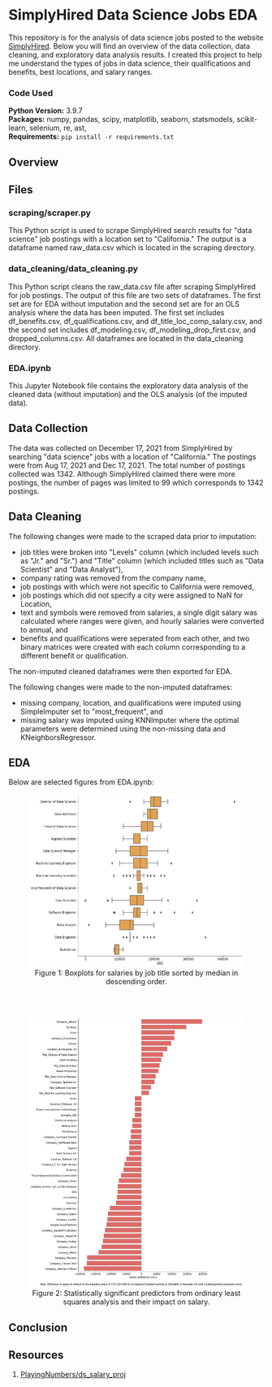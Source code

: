 # SimplyHired Data Science Jobs EDA

This repository is for the analysis of data science jobs posted to the website [SimplyHired](https://www.simplyhired.com/). Below you will find an overview of the data collection, data cleaning, and exploratory data analysis results. I created this project to help me understand the types of jobs in data science, their qualifications and benefits, best locations, and salary ranges.

### Code Used 

**Python Version:** 3.9.7 <br />
**Packages:** numpy, pandas, scipy, matplotlib, seaborn, statsmodels, scikit-learn, selenium, re, ast, <br />
**Requirements:**  ```pip install -r requirements.txt```  

## Overview

## Files

### scraping/scraper.py

This Python script is used to scrape SimplyHired search results for "data science" job postings with a location set to "California." The output is a dataframe named raw_data.csv which is located in the scraping directory.

### data_cleaning/data_cleaning.py

This Python script cleans the raw_data.csv file after scraping SimplyHired for job postings. The output of this file are two sets of dataframes. The first set are for EDA without imputation and the second set are for an OLS analysis where the data has been imputed. The first set includes df_benefits.csv, df_qualifications.csv, and df_title_loc_comp_salary.csv, and the second set includes df_modeling.csv, df_modeling_drop_first.csv, and dropped_columns.csv. All dataframes are located in the data_cleaning directory.

### EDA.ipynb

This Jupyter Notebook file contains the exploratory data analysis of the cleaned data (without imputation) and the OLS analysis (of the imputed data).

## Data Collection

The data was collected on December 17, 2021 from SimplyHired by searching "data science" jobs with a location of "California." The postings were from Aug 17, 2021 and Dec 17, 2021. The total number of postings collected was 1342. Although SimplyHired claimed there were more postings, the number of pages was limited to 99 which corresponds to 1342 postings.

## Data Cleaning

The following changes were made to the scraped data prior to imputation:
* job titles were broken into "Levels" column (which included levels such as "Jr." and "Sr.") and "Title" column (which included titles such as "Data Scientist" and "Data Analyst"),
* company rating was removed from the company name,
* job postings with which were not specific to California were removed,
* job postings which did not specify a city were assigned to NaN for Location,
* text and symbols were removed from salaries, a single digit salary was calculated where ranges were given, and hourly salaries were converted to annual, and
* benefits and qualifications were seperated from each other, and two binary matrices were created with each column corresponding to a different benefit or qualification.

The non-imputed cleaned dataframes were then exported for EDA.

The following changes were made to the non-imputed dataframes:
* missing company, location, and qualifications were imputed using SimpleImputer set to "most_frequent", and
* missing salary was imputed using KNNImputer where the optimal parameters were determined using the non-missing data and KNeighborsRegressor.

## EDA

Below are selected figures from EDA.ipynb:

<div align="center">
<figure>
<img src="images/salary-distribution.jpg"><br/>
  <figcaption>Figure 1: Boxplots for salaries by job title sorted by median in descending order.</figcaption>
</figure>
</div>

</br>
</br>

<div align="center">
<figure>
<img src="images/OLS-results.jpg"><br/>
  <figcaption>Figure 2: Statistically significant predictors from ordinary least squares analysis and their impact on salary.</figcaption>
</figure>
</div>

## Conclusion

## Resources

1. [PlayingNumbers/ds_salary_proj](https://github.com/PlayingNumbers/ds_salary_proj)
